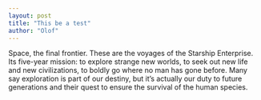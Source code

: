 ```yaml
---
layout: post
title: "This be a test"
author: "Olof"
---
```


Space, the final frontier. These are the voyages of the Starship Enterprise. Its five-year mission: to explore strange new worlds, to seek out new life and new civilizations, to boldly go where no man has gone before. Many say exploration is part of our destiny, but it’s actually our duty to future generations and their quest to ensure the survival of the human species.